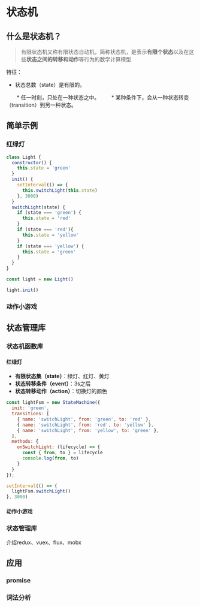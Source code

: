 # 状态机

## 什么是状态机？

>  有限状态机又称有限状态自动机，简称状态机，是表示**有限个状态**以及在这些**状态之间的转移和动作**等行为的数学计算模型

特征：

- 状态总数（state）是有限的。

　　* 任一时刻，只处在一种状态之中。
　　* 某种条件下，会从一种状态转变（transition）到另一种状态。





## 简单示例

### 红绿灯

```js
class Light {
  constructor() {
    this.state = 'green'
  }
  init() {
    setInterval(() => {
      this.switchLight(this.state)
    }, 3000)
  }
  switchLight(state) {
    if (state === 'green') {
      this.state = 'red'
    }
    if (state === 'red'){
      this.state = 'yellow'
    }
    if (state === 'yellow') {
      this.state = 'green'
    }
  }
}

const light = new Light()

light.init()
```



### 动作小游戏





## 状态管理库

### 状态机函数库

#### 红绿灯

- **有限状态集（state）**：绿灯、红灯、黄灯
- **状态转移条件（event）**：3s之后
- **状态转移动作（action）**：切换灯的颜色

```js
const lightFsm = new StateMachine({
  init: 'green',
  transitions: [
    { name: 'switchLight', from: 'green', to: 'red' },
    { name: 'switchLight', from: 'red', to: 'yellow' },
    { name: 'switchLight', from: 'yellow', to: 'green' },
  ],
  methods: {
    onSwitchLight: (lifecycle) => {
      const { from, to } = lifecycle
      console.log(from, to)
    }
  }
});

setInterval(() => {
  lightFsm.switchLight()
}, 3000)
```



#### 动作小游戏





### 状态管理库

介绍redux、vuex、flux、mobx



## 应用

### promise





### 词法分析



